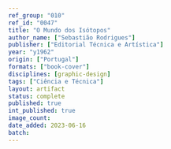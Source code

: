 ```yaml
---
ref_group: "010"
ref_id: "0047"
title: "O Mundo dos Isótopos"
author_name: ["Sebastião Rodrigues"]
publisher: ["Editorial Técnica e Artística"]
year: "y1962"
origin: ["Portugal"]
formats: ["book-cover"]
disciplines: [graphic-design]
tags: ["Ciência e Técnica"]
layout: artifact
status: complete
published: true
int_published: true
image_count:
date_added: 2023-06-16
batch:
---
```

